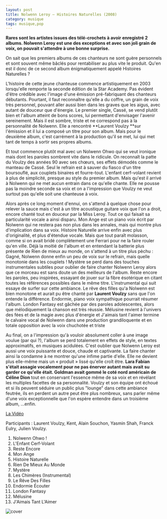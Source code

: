 ```yaml
---
layout: post
title: Nolwenn Leroy – Histoires Naturelles (2008)
category: musique
tags: musique,pop
---
```



**Rares sont les artistes issues des télé-crochets à avoir enregistré 2 albums. Nolwenn Leroy est une des exceptions et avec son joli grain de voix, on pouvait s'attendre à une bonne surprise.**

On sait que les premiers albums de ces chanteurs ne sont guère personnels et sont souvent même bâclés pour rentabiliser au plus vite le produit. Qu'en est il donc de ce second album énigmatiquement appelé Histoires Naturelles ?

L'histoire de cette jeune chanteuse commence artistiquement en 2003 lorsqu'elle remporte la seconde édition de la Star Academy. Pas évident d'être crédible avec l'image d'une émission pré-fabriquant des chanteurs débutants. Pourtant, il faut reconnaître qu'elle a du coffre, un grain de voix très personnel, pouvant aller aussi bien dans les graves que les aigus, avec autant de douceur que d'énergie. Le premier single, Cassé, se vend plutôt bien et l'album atteint de bons scores, lui permettant d'envisager l'avenir sereinement. Mais il est sombre, triste et ne correspond pas à la personnalité de Nolwenn. Elle a rencontré **Laurent Voulzy **sur l'émission et il lui a composé un titre pour son album. Mais pour le deuxième album, c'est carrément à la production qu'il se met, lui qui met tant de temps à sortir ses propres albums.

Et tout commence plutôt mal avec un Nolwenn Ohwo qui se veut ironique mais dont les paroles sombrent vite dans le ridicule. On reconnaît la patte du Voulzy des années 90 avec ses chœurs, ses effets démodés comme le manteau de Cassé. Seul le refrain est à sauver du fiasco d'un titre boursouflé, aux couplets binaires et fourre-tout. L'enfant cerf-volant revient à plus de simplicité, presque au style du premier album. Mais qu'est il arrivé à Nolwenn qui ne met aucun entrain dans ce qu'elle chante. Elle ne pousse pas la moindre seconde sa voix et on a l'impression que Voulzy ne veut surtout pas qu'elle soit une chanteuse à voix.

Alors après ce long moment d'ennui, on s'attend à quelque chose pour relever la sauce mais c'est à un titre acoustique guitare voix que l'on a droit, encore chanté tout en douceur par la Miss Leroy. Tout ce qui faisait sa particularité vocale a ainsi disparu. Mon Ange est un piano voix écrit par Nolwenn qui ne restera pas non plus dans les annales, mais qui montre plus d'implication dans sa voix. Histoire Naturelle arrive enfin avec plus d'originalité, et plus d'étendue vocale. Mais que tout paraît molasson, comme si on avait bridé complètement une Ferrari pour ne la faire rouler qu'en ville. Déjà la moitié de l'album et en entendant la batterie plus présente de Rien de mieux au monde, on s'attend à un titre plus pèchu : Gagné, Nolwenn donne enfin un peu de voix sur le refrain, mais quelle monotonie dans les couplets ! Mystère se perd dans des touches instrumentales subtiles pour oublier de faire chanter Nolwenn Leroy alors que ce morceau est sans doute un des meilleurs de l'album. Reste encore les paroles, peu inspirées, essayant de jouer sur la fibre ésotérique en citant toutes les références possibles dans le même titre. L'instrumental qui suit essaye de surfer sur cette ambiance. Le rêve des filles qu'a Nolwenn est bien monotone et aurait pu être chanté par **Laurent Voulzy** sans que l'on entende la différence. Endormie, piano voix sympathique pourrait résumer l'album. London Fantasy est gâchée par des paroles adolescentes, alors que mélodiquement la chanson est très réussie. Mélusine revient à l'univers des fées et de la magie avec plus d'énergie et J'aimais tant l'aimer termine le calvaire vocal de Nolwenn dans une production grandiloquente et en totale opposition avec la voix chuchotée et triste

Au final, on a l'impression qu'à vouloir absolument coller à une image voulue (par qui ?), l'album se perd totalement en effets de style, en textes approximatifs, en musiques acidulées. C'est oublier que Nolwenn Leroy est aussi une voix puissante et douce, chaude et captivante. La faire chanter ainsi la condamne à ne montrer qu'une infime partie d'elle. Elle ne devient plus elle-même mais un « produit » lissé qu'elle croît être. **Lara Fabian **s'était assagie vocalement pour ne pas énerver autant mais avait su garder ce qu'elle était. **Goldman** avait gommé le coté nord américain de** Céline Dion** tout en conservant l'essence même de sa voix et en révélant les multiples facettes de sa personnalité. Voulzy et son équipe ont échoué et si ils peuvent séduire un public plus "lounge" dans cette ambiance feutrée, ils en perdent un autre peut être plus nombreux, sans parler même d'une voix exceptionnelle que l'on espère entendre dans un troisième album, ...enfin.


[La Vidéo](https://www.youtube.com/watch?v=snxNCUDXiUA)

Participants : Laurent Voulzy, Kent, Alain Souchon, Yasmin Shah, Franck Eulry, Julien Voulzy.

1. Nolwenn Ohwo !
2. L'Enfant Cerf-Volant
3. Reste Encore
4. Mon Ange
5. Histoire Naturelle
6. Rien De Mieux Au Monde
7. Mystère
8. Les Chimères (Instrumental)
9. Le Rêve Des Filles
10. Endormie Écouter
11. London Fantasy
12. Mélusine
13. J'Aimais Tant L'Aimer

![cover](http://cheziceman.files.wordpress.com/2014/11/nolwennhistoires.jpg)
